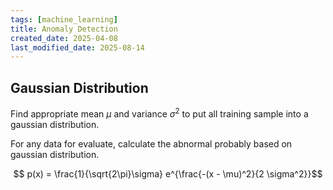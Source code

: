 ```yaml
---
tags: [machine_learning]
title: Anomaly Detection
created_date: 2025-04-08
last_modified_date: 2025-08-14
---
```


## Gaussian Distribution

Find appropriate mean $\mu$ and variance $\sigma^2$ to put all training sample into a gaussian distribution.

For any data for evaluate, calculate the abnormal probably based on gaussian distribution.

$$ p(x) = \frac{1}{\sqrt{2\pi}\sigma} e^{\frac{-(x - \mu)^2}{2 \sigma^2}}$$